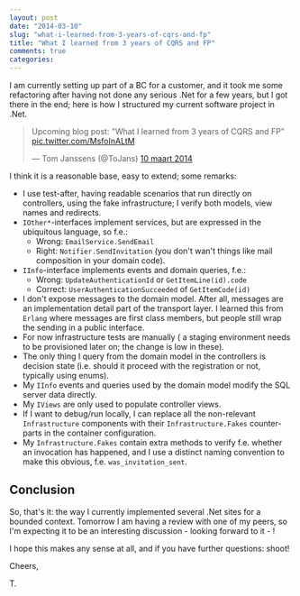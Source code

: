 ```yaml
---
layout: post
date: "2014-03-10"
slug: "what-i-learned-from-3-years-of-cqrs-and-fp"
title: "What I learned from 3 years of CQRS and FP"
comments: true
categories: 
---
```


I am currently setting up part of a BC for a customer, and it took me some refactoring after having not done any serious .Net for a few years, 
but I got there in the end; here is how I structured my current software project in .Net.

<blockquote class="twitter-tweet" lang="nl"><p>Upcoming blog post: &quot;What I learned from 3 years of CQRS and FP&quot; <a href="http://t.co/MsfoInALtM">pic.twitter.com/MsfoInALtM</a></p>&mdash; Tom Janssens (@ToJans) <a href="https://twitter.com/ToJans/statuses/443087149148041216">10 maart 2014</a></blockquote>
<script async src="//platform.twitter.com/widgets.js" charset="utf-8"></script>

I think it is a reasonable base, easy to extend; some remarks:

- I use test-after, having readable scenarios that run directly on controllers, using the fake infrastructure; I verify both models, 
view names and redirects.
- `IOther*`-interfaces implement services, but are expressed in the ubiquitous language, so f.e.:
	- Wrong: `EmailService.SendEmail`
	- Right: `Notifier.SendInvitation` (you don't wan't things like mail composition in your domain code).
- `IInfo`-interface implements events and domain queries, f.e.:
	- Wrong: `UpdateAuthenticationId` or `GetItemLine(id).code`
	- Correct: `UserAuthenticationSucceeded` of `GetItemCode(id)`
- I don't expose messages to the domain model. After all, messages are an implementation detail part of the transport layer. I learned this from `Erlang` 
where messages are first class members, but people still wrap the sending in a public interface.
- For now infrastructure tests are manually ( a staging environment needs to be provisioned later on; the change is low in these).
- The only thing I query from the domain model in the controllers is decision state (i.e. should it proceed with the registration or not, typically 
using enums).
- My `IInfo` events and queries used by the domain model modify the SQL server data directly.
- My `IViews` are only used to populate controller views.
- If I want to debug/run locally, I can replace all the non-relevant `Infrastructure` components with their `Infrastructure.Fakes` counter-parts in 
the container configuration.
- My `Infrastructure.Fakes` contain extra methods to verify f.e. whether an invocation has happened, and I use a distinct naming convention to make this
obvious, f.e. `was_invitation_sent`.

## Conclusion

So, that's it: the way I currently implemented several .Net sites for a bounded context. Tomorrow I am having a review with one of my peers, so I'm 
expecting it to be an interesting discussion - looking forward to it - !

I hope this makes any sense at all, and if you have further questions: shoot!

Cheers,

T.
